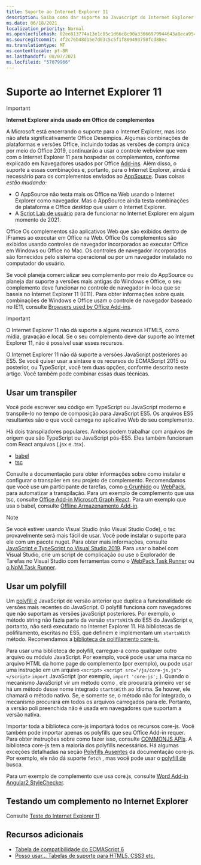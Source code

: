 ```yaml
---
title: Suporte ao Internet Explorer 11
description: Saiba como dar suporte ao Javascript do Internet Explorer 11 e do ES5 no seu complemento.
ms.date: 06/18/2021
localization_priority: Normal
ms.openlocfilehash: 02ee813774a13e1c85c1d66c8c90a33666979944643a8eca9544ca04cfae3363
ms.sourcegitcommit: 4f2c76b48d15e7d03c5c5f1f809493758fcd88ec
ms.translationtype: MT
ms.contentlocale: pt-BR
ms.lasthandoff: 08/07/2021
ms.locfileid: "57079966"
---
```

# <a name="support-internet-explorer-11"></a>Suporte ao Internet Explorer 11

> [!IMPORTANT]
> **Internet Explorer ainda usado em Office de complementos**
>
> A Microsoft está encerrando o suporte para o Internet Explorer, mas isso não afeta significativamente Office Desempios. Algumas combinações de plataformas e versões Office, incluindo todas as versões de compra única por meio do Office 2019, continuarão a usar o controle webview que vem com o Internet Explorer 11 para hospedar os complementos, conforme explicado em Navegadores usados por Office [Add-ins](../concepts/browsers-used-by-office-web-add-ins.md). Além disso, o suporte a essas combinações e, portanto, para o Internet Explorer, ainda é necessário para os complementos enviados ao [AppSource](/office/dev/store/submit-to-appsource-via-partner-center). Duas coisas *estão mudando:*
>
> - O AppSource não testa mais os Office na Web usando o Internet Explorer como navegador. Mas o AppSource ainda testa combinações de plataforma e Office *desktop* que usam o Internet Explorer.
> - A [Script Lab de usuário](../overview/explore-with-script-lab.md) para de funcionar no Internet Explorer em algum momento de 2021.

Office Os complementos são aplicativos Web que são exibidos dentro de IFrames ao executar em Office na Web. Office Os complementos são exibidos usando controles de navegador incorporados ao executar Office em Windows ou Office no Mac. Os controles de navegador incorporados são fornecidos pelo sistema operacional ou por um navegador instalado no computador do usuário.

Se você planeja comercializar seu complemento por meio do AppSource ou planeja dar suporte a versões mais antigas do Windows e Office, o seu complemento deve funcionar no controle de navegador in-loca que se baseia no Internet Explorer 11 (IE11). Para obter informações sobre quais combinações de Windows e Office usam o controle de navegador baseado no IE11, consulte [Browsers used by Office Add-ins](../concepts/browsers-used-by-office-web-add-ins.md).

> [!IMPORTANT]
> O Internet Explorer 11 não dá suporte a alguns recursos HTML5, como mídia, gravação e local. Se o seu complemento deve dar suporte ao Internet Explorer 11, não é possível usar esses recursos.

O Internet Explorer 11 não dá suporte a versões JavaScript posteriores ao ES5. Se você quiser usar a sintaxe e os recursos do ECMAScript 2015 ou posterior, ou TypeScript, você tem duas opções, conforme descrito neste artigo. Você também pode combinar essas duas técnicas.

## <a name="use-a-transpiler"></a>Usar um transpiler

Você pode escrever seu código em TypeScript ou JavaScript moderno e transpile-lo no tempo de composição para JavaScript ES5. Os arquivos ES5 resultantes são o que você carrega no aplicativo Web do seu complemento.

Há dois transpiladores populares. Ambos podem trabalhar com arquivos de origem que são TypeScript ou JavaScript pós-ES5. Eles também funcionam com React arquivos (.jsx e .tsx).

- [babel](https://babeljs.io/)
- [tsc](https://www.typescriptlang.org/index.html)

Consulte a documentação para obter informações sobre como instalar e configurar o transpiler em seu projeto de complemento. Recomendamos que você use um participante de tarefas, como [o Grunhido](https://gruntjs.com/) ou [WebPack,](https://webpack.js.org/) para automatizar a transpilação. Para um exemplo de complemento que usa tsc, consulte [Office Add-in Microsoft Graph React](https://github.com/OfficeDev/PnP-OfficeAddins/tree/3ce0e1b74152dbbe8306a091696bc4455c04c0a1/Samples/auth/Office-Add-in-Microsoft-Graph-React). Para um exemplo que usa o babel, consulte [Offline Armazenamento Add-in](https://github.com/OfficeDev/PnP-OfficeAddins/tree/3ce0e1b74152dbbe8306a091696bc4455c04c0a1/Samples/Excel.OfflineStorageAddin).

> [!NOTE]
> Se você estiver usando Visual Studio (não Visual Studio Code), o tsc provavelmente será mais fácil de usar. Você pode instalar o suporte para ele com um pacote nuget. Para obter mais informações, consulte [JavaScript e TypeScript no Visual Studio 2019](/visualstudio/javascript/javascript-in-vs-2019). Para usar o babel com Visual Studio, crie um script de complicação ou use o Explorador de Tarefas no Visual Studio com ferramentas como o [WebPack Task Runner](https://marketplace.visualstudio.com/items?itemName=MadsKristensen.WebPackTaskRunner) ou [o NpM Task Runner](https://marketplace.visualstudio.com/items?itemName=MadsKristensen.NPMTaskRunner).

## <a name="use-a-polyfill"></a>Usar um polyfill

Um [polyfill é](https://en.wikipedia.org/wiki/Polyfill_(programming)) JavaScript de versão anterior que duplica a funcionalidade de versões mais recentes do JavaScript. O polyfill funciona com navegadores que não suportam as versões javaScript posteriores. Por exemplo, o método string não fazia parte da versão `startsWith` do ES5 do JavaScript e, portanto, não será executado no Internet Explorer 11. Há bibliotecas de polifilamento, escritas no ES5, que definem e implementam um `startsWith` método. Recomendamos a [biblioteca de polifilamento core-js.](https://github.com/zloirock/core-js)

Para usar uma biblioteca de polyfill, carregue-a como qualquer outro arquivo ou módulo JavaScript. Por exemplo, você pode usar uma marca no arquivo HTML da home page do complemento (por exemplo), ou pode usar uma instrução em um arquivo `<script>` `<script src="/js/core-js.js"></script>` `import` JavaScript (por exemplo, `import 'core-js';` ). Quando o mecanismo JavaScript vir um método como , ele procurará primeiro ver se há um método desse nome integrado `startsWith` ao idioma. Se houver, ele chamará o método nativo. Se, e somente se, o método não for integrado, o mecanismo procurará em todos os arquivos carregados para ele. Portanto, a versão poli preenchida não é usada em navegadores que suportam a versão nativa.

Importar toda a biblioteca core-js importará todos os recursos core-js. Você também pode importar apenas os polyfills que seu Office Add-in requer. Para obter instruções sobre como fazer isso, consulte [COMMONJS APIs](https://github.com/zloirock/core-js#commonjs-api). A biblioteca core-js tem a maioria dos polyfills necessários. Há algumas exceções detalhadas na seção [Polyfills Ausentes](https://github.com/zloirock/core-js#missing-polyfills) da documentação core-js. Por exemplo, ele não dá suporte `fetch` , mas você pode usar o [polyfill de](https://github.com/github/fetch) busca.

Para um exemplo de complemento que usa core.js, consulte [Word Add-in Angular2 StyleChecker](https://github.com/OfficeDev/Word-Add-in-Angular2-StyleChecker).

## <a name="testing-an-add-in-on-internet-explorer"></a>Testando um complemento no Internet Explorer

Consulte [Teste do Internet Explorer 11](../testing/ie-11-testing.md).

## <a name="additional-resources"></a>Recursos adicionais

- [Tabela de compatibilidade do ECMAScript 6](https://kangax.github.io/compat-table/es6/)
- [Posso usar... Tabelas de suporte para HTML5, CSS3 etc.](https://caniuse.com/)
